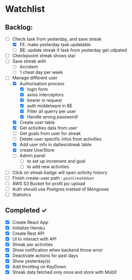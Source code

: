 # Watchlist

## Backlog:

- [ ] Check task from yesterday, and save streak
  - [x] FE: make yesterday task updatable
  - [ ] BE: update streak if task from yesterday get udpated
- [ ] Checkpooint streak shows star
- [ ] Save streak with 
  - [ ] Accident
  - [ ] 1 cheat day per week 
- [ ] Manage different user
  - [x] Authorisation process
    - [x] login form
    - [x] axios interceptors
    - [x] bearer in request
    - [x] auth middelware in BE
    - [x] Filter all querry per user
    - [x] Handle wrong password!
  - [x] Create user table
  - [x] Get activities data from user
  - [ ] Get goals from user for streak
  - [ ] Delete user specific infos from activities
  - [x] Add user info in dailies/streak table
  - [x] create UserStore
  - [ ] Admin panel
    - [ ] to set up increment and goal
    - [ ] to add new activities
- [ ] Click on streak badge will open activity history
- [ ] Finish create-user path : `postCreateUser`
- [ ] AWS S3 Bucket for profil pic upload
- [ ] Auth should use Postgres instead of Mongoose
- [ ] Statistics

## Completed ✓

- [x] Create React App
- [x] Initialize Heroku
- [x] Create Rest API
- [x] UI to interact with API
- [x] Streak per activities
- [x] Show notification when backend throw error
- [x] Deactivate actions for past days
- [x] Show yesterday(s)
- [x] Add throtting on KeyDown
- [x] Streak data fetched only once and store with MobX
